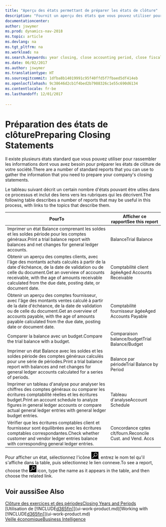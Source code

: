 ```yaml
---
title: "Aperçu des états permettant de préparer les états de clôture"
description: "Fournit un aperçu des états que vous pouvez utiliser pour rassembler les informations pour préparer les états de clôture de votre société à la fin de l'année fiscale."
documentationcenter: 
author: jswymer
ms.prod: dynamics-nav-2018
ms.topic: article
ms.devlang: na
ms.tgt_pltfrm: na
ms.workload: na
ms.search.keywords: year closing, close accounting period, close fiscal year, aging, creditor payments, vendor payments, assets, liabilities, equity, analysis, reporting, financial report, business intelligence, BI, Power Bi, KPI
ms.date: 06/02/2017
ms.author: jswymer
ms.translationtype: HT
ms.sourcegitcommit: 1dfba8b14019991c95f40ffd5f7fbaed5df414eb
ms.openlocfilehash: 9c38646d2cb1f4bed2b7988326c1e55c690d6134
ms.contentlocale: fr-be
ms.lasthandoff: 12/01/2017

---
```

# <a name="preparing-closing-statements"></a><span data-ttu-id="e7a2f-103">Préparation des états de clôture</span><span class="sxs-lookup"><span data-stu-id="e7a2f-103">Preparing Closing Statements</span></span>
<span data-ttu-id="e7a2f-104">Il existe plusieurs états standard que vous pouvez utiliser pour rassembler les informations dont vous avez besoin pour préparer les états de clôture de votre société.</span><span class="sxs-lookup"><span data-stu-id="e7a2f-104">There are a number of standard reports that you can use to gather the information that you need to prepare your company's closing statements.</span></span>

<span data-ttu-id="e7a2f-105">Le tableau suivant décrit un certain nombre d'états pouvant être utiles dans ce processus et inclut des liens vers les rubriques qui les décrivent.</span><span class="sxs-lookup"><span data-stu-id="e7a2f-105">The following table describes a number of reports that may be useful in this process, with links to the topics that describe them.</span></span>

| <span data-ttu-id="e7a2f-106">Pour</span><span class="sxs-lookup"><span data-stu-id="e7a2f-106">To</span></span> | <span data-ttu-id="e7a2f-107">Afficher ce rapport</span><span class="sxs-lookup"><span data-stu-id="e7a2f-107">See this report</span></span> |
| --- | --- |
| <span data-ttu-id="e7a2f-108">Imprimer un état Balance comprenant les soldes et les soldes période pour les comptes généraux.</span><span class="sxs-lookup"><span data-stu-id="e7a2f-108">Print a trial balance report with balances and net changes for general ledger accounts.</span></span> |<span data-ttu-id="e7a2f-109">Balance</span><span class="sxs-lookup"><span data-stu-id="e7a2f-109">Trial Balance</span></span> |
| <span data-ttu-id="e7a2f-110">Obtenir un aperçu des comptes clients, avec l'âge des montants achats calculés à partir de la date d'échéance, de la date de validation ou de celle du document.</span><span class="sxs-lookup"><span data-stu-id="e7a2f-110">Get an overview of accounts receivable, with the age of amounts receivable calculated from the due date, posting date, or document date.</span></span> |<span data-ttu-id="e7a2f-111">Comptabilité client âgée</span><span class="sxs-lookup"><span data-stu-id="e7a2f-111">Aged Accounts Receivable</span></span> |
| <span data-ttu-id="e7a2f-112">Obtenir un aperçu des comptes fournisseur, avec l'âge des montants ventes calculé à partir de la date d'échéance, de la date de validation ou de celle du document.</span><span class="sxs-lookup"><span data-stu-id="e7a2f-112">Get an overview of accounts payable, with the age of amounts payable calculated from the due date, posting date or document date.</span></span> |<span data-ttu-id="e7a2f-113">Comptabilité fournisseur âgée</span><span class="sxs-lookup"><span data-stu-id="e7a2f-113">Aged Accounts Payable</span></span> |
| <span data-ttu-id="e7a2f-114">Comparer la balance avec un budget.</span><span class="sxs-lookup"><span data-stu-id="e7a2f-114">Compare the trial balance with a budget.</span></span> |<span data-ttu-id="e7a2f-115">Comparaison balance/budget</span><span class="sxs-lookup"><span data-stu-id="e7a2f-115">Trial Balance/Budget</span></span> |
| <span data-ttu-id="e7a2f-116">Imprimer un état Balance avec les soldes et les soldes période des comptes généraux calculés pour une série de périodes.</span><span class="sxs-lookup"><span data-stu-id="e7a2f-116">Print a trial balance report with balances and net changes for general ledger accounts calculated for a series of periods.</span></span> |<span data-ttu-id="e7a2f-117">Balance par période</span><span class="sxs-lookup"><span data-stu-id="e7a2f-117">Trial Balance by Period</span></span> |
| <span data-ttu-id="e7a2f-118">Imprimer un tableau d'analyse pour analyser les chiffres des comptes généraux ou comparer les écritures comptabilité réelles et les écritures budget.</span><span class="sxs-lookup"><span data-stu-id="e7a2f-118">Print an account schedule to analyze figures in general ledger accounts or compare actual general ledger entries with general ledger budget entries.</span></span> |<span data-ttu-id="e7a2f-119">Tableau d'analyse</span><span class="sxs-lookup"><span data-stu-id="e7a2f-119">Account Schedule</span></span> |
| <span data-ttu-id="e7a2f-120">Vérifier que les écritures comptables client et fournisseur sont équilibrées avec les écritures comptables correspondantes.</span><span class="sxs-lookup"><span data-stu-id="e7a2f-120">Check whether customer and vendor ledger entries balance with corresponding general ledger entries.</span></span> |<span data-ttu-id="e7a2f-121">Concordance cptes clt/fourn.</span><span class="sxs-lookup"><span data-stu-id="e7a2f-121">Reconcile Cust. and Vend. Accs</span></span> |

<span data-ttu-id="e7a2f-122">Pour afficher un état, sélectionnez l'icône ![Page ou état pour la recherche](media/ui-search/search_small.png "Page ou état pour la recherche"), entrez le nom tel qu'il s'affiche dans la table, puis sélectionnez le lien connexe.</span><span class="sxs-lookup"><span data-stu-id="e7a2f-122">To see a report, choose the ![Search for Page or Report](media/ui-search/search_small.png "Search for Page or Report icon") icon, type the name as it appears in the table, and then choose the related link.</span></span>

## <a name="see-also"></a><span data-ttu-id="e7a2f-123">Voir aussi</span><span class="sxs-lookup"><span data-stu-id="e7a2f-123">See Also</span></span>
[<span data-ttu-id="e7a2f-124">Clôture des exercices et des périodes</span><span class="sxs-lookup"><span data-stu-id="e7a2f-124">Closing Years and Periods</span></span>](year-close-years-periods.md)  
<span data-ttu-id="e7a2f-125">[Utilisation de [!INCLUDE[d365fin](includes/d365fin_md.md)]](ui-work-product.md)</span><span class="sxs-lookup"><span data-stu-id="e7a2f-125">[Working with [!INCLUDE[d365fin](includes/d365fin_md.md)]](ui-work-product.md)</span></span>  
[<span data-ttu-id="e7a2f-126">Veille économique</span><span class="sxs-lookup"><span data-stu-id="e7a2f-126">Business Intelligence</span></span>](bi.md)

